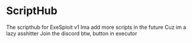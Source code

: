 # ScriptHub
The scripthub for ExeSploit v1
Ima add more scripts in the future
Cuz im a lazy asshitter
Join the discord btw, button in executor
